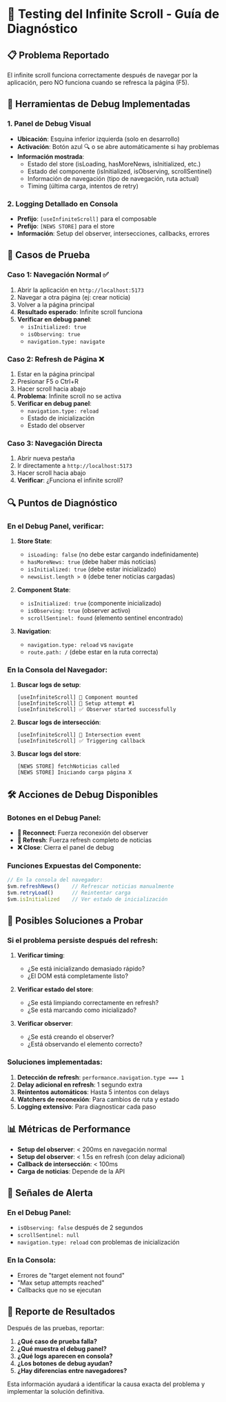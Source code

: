 # 🧪 Testing del Infinite Scroll - Guía de Diagnóstico

## 📋 Problema Reportado
El infinite scroll funciona correctamente después de navegar por la aplicación, pero NO funciona cuando se refresca la página (F5).

## 🔧 Herramientas de Debug Implementadas

### 1. Panel de Debug Visual
- **Ubicación**: Esquina inferior izquierda (solo en desarrollo)
- **Activación**: Botón azul 🔍 o se abre automáticamente si hay problemas
- **Información mostrada**:
  - Estado del store (isLoading, hasMoreNews, isInitialized, etc.)
  - Estado del componente (isInitialized, isObserving, scrollSentinel)
  - Información de navegación (tipo de navegación, ruta actual)
  - Timing (última carga, intentos de retry)

### 2. Logging Detallado en Consola
- **Prefijo**: `[useInfiniteScroll]` para el composable
- **Prefijo**: `[NEWS STORE]` para el store
- **Información**: Setup del observer, intersecciones, callbacks, errores

## 🧪 Casos de Prueba

### Caso 1: Navegación Normal ✅
1. Abrir la aplicación en `http://localhost:5173`
2. Navegar a otra página (ej: crear noticia)
3. Volver a la página principal
4. **Resultado esperado**: Infinite scroll funciona
5. **Verificar en debug panel**: 
   - `isInitialized: true`
   - `isObserving: true`
   - `navigation.type: navigate`

### Caso 2: Refresh de Página ❌
1. Estar en la página principal
2. Presionar F5 o Ctrl+R
3. Hacer scroll hacia abajo
4. **Problema**: Infinite scroll no se activa
5. **Verificar en debug panel**:
   - `navigation.type: reload`
   - Estado de inicialización
   - Estado del observer

### Caso 3: Navegación Directa
1. Abrir nueva pestaña
2. Ir directamente a `http://localhost:5173`
3. Hacer scroll hacia abajo
4. **Verificar**: ¿Funciona el infinite scroll?

## 🔍 Puntos de Diagnóstico

### En el Debug Panel, verificar:

1. **Store State**:
   - `isLoading: false` (no debe estar cargando indefinidamente)
   - `hasMoreNews: true` (debe haber más noticias)
   - `isInitialized: true` (debe estar inicializado)
   - `newsList.length > 0` (debe tener noticias cargadas)

2. **Component State**:
   - `isInitialized: true` (componente inicializado)
   - `isObserving: true` (observer activo)
   - `scrollSentinel: found` (elemento sentinel encontrado)

3. **Navigation**:
   - `navigation.type: reload` vs `navigate`
   - `route.path: /` (debe estar en la ruta correcta)

### En la Consola del Navegador:

1. **Buscar logs de setup**:
   ```
   [useInfiniteScroll] 🚀 Component mounted
   [useInfiniteScroll] 🔧 Setup attempt #1
   [useInfiniteScroll] ✅ Observer started successfully
   ```

2. **Buscar logs de intersección**:
   ```
   [useInfiniteScroll] 📍 Intersection event
   [useInfiniteScroll] ✅ Triggering callback
   ```

3. **Buscar logs del store**:
   ```
   [NEWS STORE] fetchNoticias called
   [NEWS STORE] Iniciando carga página X
   ```

## 🛠️ Acciones de Debug Disponibles

### Botones en el Debug Panel:
- **🔄 Reconnect**: Fuerza reconexión del observer
- **🔄 Refresh**: Fuerza refresh completo de noticias
- **❌ Close**: Cierra el panel de debug

### Funciones Expuestas del Componente:
```javascript
// En la consola del navegador:
$vm.refreshNews()    // Refrescar noticias manualmente
$vm.retryLoad()      // Reintentar carga
$vm.isInitialized    // Ver estado de inicialización
```

## 🔧 Posibles Soluciones a Probar

### Si el problema persiste después del refresh:

1. **Verificar timing**:
   - ¿Se está inicializando demasiado rápido?
   - ¿El DOM está completamente listo?

2. **Verificar estado del store**:
   - ¿Se está limpiando correctamente en refresh?
   - ¿Se está marcando como inicializado?

3. **Verificar observer**:
   - ¿Se está creando el observer?
   - ¿Está observando el elemento correcto?

### Soluciones implementadas:

1. **Detección de refresh**: `performance.navigation.type === 1`
2. **Delay adicional en refresh**: 1 segundo extra
3. **Reintentos automáticos**: Hasta 5 intentos con delays
4. **Watchers de reconexión**: Para cambios de ruta y estado
5. **Logging extensivo**: Para diagnosticar cada paso

## 📊 Métricas de Performance

- **Setup del observer**: < 200ms en navegación normal
- **Setup del observer**: < 1.5s en refresh (con delay adicional)
- **Callback de intersección**: < 100ms
- **Carga de noticias**: Depende de la API

## 🚨 Señales de Alerta

### En el Debug Panel:
- `isObserving: false` después de 2 segundos
- `scrollSentinel: null` 
- `navigation.type: reload` con problemas de inicialización

### En la Consola:
- Errores de "target element not found"
- "Max setup attempts reached"
- Callbacks que no se ejecutan

## 📝 Reporte de Resultados

Después de las pruebas, reportar:

1. **¿Qué caso de prueba falla?**
2. **¿Qué muestra el debug panel?**
3. **¿Qué logs aparecen en consola?**
4. **¿Los botones de debug ayudan?**
5. **¿Hay diferencias entre navegadores?**

Esta información ayudará a identificar la causa exacta del problema y implementar la solución definitiva. 